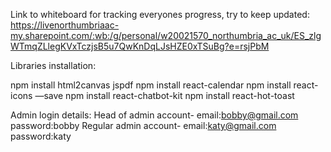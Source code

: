 Link to whiteboard for tracking everyones progress, try to keep updated:
https://livenorthumbriaac-my.sharepoint.com/:wb:/g/personal/w20021570_northumbria_ac_uk/ES_zlgWTmqZLlegKVxTczjsB5u7QwKnDqLJsHZE0xTSuBg?e=rsjPbM


Libraries installation:

npm install html2canvas jspdf
npm install react-calendar
npm install react-icons —save
npm install react-chatbot-kit
npm install react-hot-toast

Admin login details:
        Head of admin account- 
                email:bobby@gmail.com
                password:bobby
        Regular admin account-
                email:katy@gmail.com
                password:katy
